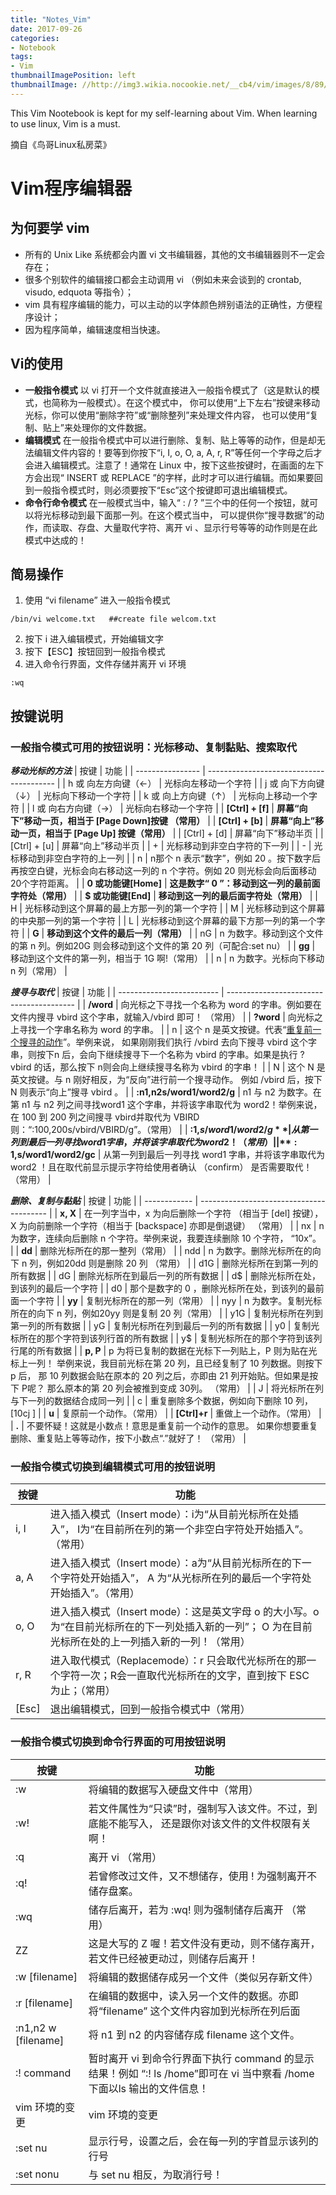```yaml
---
title: "Notes_Vim"
date: 2017-09-26
categories:
- Notebook
tags:
- Vim
thumbnailImagePosition: left
thumbnailImage: //http://img3.wikia.nocookie.net/__cb4/vim/images/8/89/Wiki-wordmark.png
---
```

This Vim Nootebook is kept for my self-learning about Vim. When learning to use linux, Vim is a must.
<!--more-->

摘自《鸟哥Linux私房菜》

# **Vim**程序编辑器
## 为何要学 vim
* 所有的 Unix Like 系统都会内置 vi 文书编辑器，其他的文书编辑器则不一定会存在；
* 很多个别软件的编辑接口都会主动调用 vi （例如未来会谈到的 crontab, visudo, edquota
  等指令）；
* vim 具有程序编辑的能力，可以主动的以字体颜色辨别语法的正确性，方便程序设计；
* 因为程序简单，编辑速度相当快速。

## Vi的使用
* **一般指令模式**
    以 vi 打开一个文件就直接进入一般指令模式了（这是默认的模式，也简称为一般模式）。在这个模式中， 你可以使用“上下左右”按键来移动光标，你可以使用“删除字符”或“删除整列”来处理文件内容， 也可以使用“复制、贴上”来处理你的文件数据。
* **编辑模式**
    在一般指令模式中可以进行删除、复制、贴上等等的动作，但是却无法编辑文件内容的！要等到你按下“i, I, o, O, a, A, r, R”等任何一个字母之后才会进入编辑模式。注意了！通常在  Linux 中，按下这些按键时，在画面的左下方会出现“ INSERT 或 REPLACE ”的字样，此时才可以进行编辑。而如果要回到一般指令模式时，则必须要按下“Esc”这个按键即可退出编辑模式。
* **命令行命令模式**
    在一般模式当中，输入“ : / ? ”三个中的任何一个按钮，就可以将光标移动到最下面那一列。在这个模式当中， 可以提供你“搜寻数据”的动作，而读取、存盘、大量取代字符、离开 vi 、显示行号等等的动作则是在此模式中达成的！

## 简易操作
1. 使用 “vi filename” 进入一般指令模式
```vim
/bin/vi welcome.txt   ##create file welcom.txt
```
2. 按下 i 进入编辑模式，开始编辑文字
3. 按下【ESC】按钮回到一般指令模式
4. 进入命令行界面，文件存储并离开 vi 环境
```vim
:wq
```

## 按键说明
### 一般指令模式可用的按钮说明：光标移动、复制黏贴、搜索取代
***移动光标的方法***
| 按键               | 功能                                       |
| ---------------- | ---------------------------------------- |
| h 或 向左方向键（←）     | 光标向左移动一个字符                               |
| j 或 向下方向键（↓）     | 光标向下移动一个字符                               |
| k 或 向上方向键（↑）     | 光标向上移动一个字符                               |
| l 或 向右方向键（→）     | 光标向右移动一个字符                               |
| **[Ctrl] + [f]** | **屏幕“向下”移动一页，相当于 [Page Down]按键 （常用）**    |
| **[Ctrl] + [b]** | **屏幕“向上”移动一页，相当于 [Page Up] 按键（常用）**      |
| [Ctrl] + [d]     | 屏幕“向下”移动半页                               |
| [Ctrl] + [u]     | 屏幕“向上”移动半页                               |
| +                | 光标移动到非空白字符的下一列                           |
| -                | 光标移动到非空白字符的上一列                           |
| n<space>         | n<space>那个 n 表示“数字”，例如 20 。按下数字后再按空白键，光标会向右移动这一列的 n 个字符。例如 20<space> 则光标会向后面移动 20个字符距离。 |
| **0 或功能键[Home]** | **这是数字“ 0 ”：移动到这一列的最前面字符处（常用）**          |
| **$ 或功能键[End]**  | **移动到这一列的最后面字符处（常用）**                    |
| H                | 光标移动到这个屏幕的最上方那一列的第一个字符                   |
| M                | 光标移动到这个屏幕的中央那一列的第一个字符                    |
| L                | 光标移动到这个屏幕的最下方那一列的第一个字符                   |
| **G**            | **移动到这个文件的最后一列（常用）**                     |
| nG               | n 为数字。移动到这个文件的第 n 列。例如20G 则会移动到这个文件的第 20 列（可配合:set nu） |
| **gg**           | 移动到这个文件的第一列，相当于 1G 啊!（常用）                |
| n<Enter>         | n 为数字。光标向下移动 n 列（常用）                     |

***搜寻与取代***
| 按键                        | 功能                                       |
| ------------------------- | ---------------------------------------- |
| **/word**                 | 向光标之下寻找一个名称为 word 的字串。例如要在文件内搜寻 vbird 这个字串，就输入/vbird 即可！ （常用） |
| **?word**                 | 向光标之上寻找一个字串名称为 word 的字串。                 |
| n                         | 这个 n 是英文按键。代表“<u>重复前一个搜寻的动作</u>”。举例来说， 如果刚刚我们执行 /vbird 去向下搜寻 vbird 这个字串，则按下n 后，会向下继续搜寻下一个名称为 vbird 的字串。如果是执行 ?vbird 的话，那么按下 n则会向上继续搜寻名称为 vbird 的字串！ |
| N                         | 这个 N 是英文按键。与 n 刚好相反，为“反向”进行前一个搜寻动作。 例如 /vbird 后，按下 N 则表示“向上”搜寻 vbird 。 |
| **:n1,n2s/word1/word2/g** | n1 与 n2 为数字。在第 n1 与 n2 列之间寻找word1 这个字串，并将该字串取代为 word2！举例来说，在 100 到 200 列之间搜寻 vbird并取代为 VBIRD则：“:100,200s/vbird/VBIRD/g”。（常用） |
| **:1,$s/word1/word2/g**   | 从第一列到最后一列寻找 word1 字串，并将该字串取代为 word2 ！（常用） |
| **:1,$s/word1/word2/gc**  | 从第一列到最后一列寻找 word1 字串，并将该字串取代为 word2 ！且在取代前显示提示字符给使用者确认 （confirm） 是否需要取代！（常用） |

***删除、复制与黏贴***
| 按键           | 功能                                       |
| ------------ | ---------------------------------------- |
| **x, X**     | 在一列字当中，x 为向后删除一个字符 （相当于 [del] 按键）， X 为向前删除一个字符（相当于 [backspace] 亦即是倒退键） （常用） |
| nx           | n 为数字，连续向后删除 n 个字符。举例来说，我要连续删除 10 个字符， “10x”。 |
| **dd**       | 删除光标所在的那一整列（常用）                          |
| ndd          | n 为数字。删除光标所在的向下 n 列，例如20dd 则是删除 20 列 （常用） |
| d1G          | 删除光标所在到第一列的所有数据                          |
| dG           | 删除光标所在到最后一列的所有数据                         |
| d$           | 删除光标所在处，到该列的最后一个字符                       |
| d0           | 那个是数字的 0 ，删除光标所在处，到该列的最前面一个字符            |
| **yy**       | 复制光标所在的那一列（常用）                           |
| nyy          | n 为数字。复制光标所在的向下 n 列，例如20yy 则是复制 20 列（常用） |
| y1G          | 复制光标所在列到第一列的所有数据                         |
| yG           | 复制光标所在列到最后一列的所有数据                        |
| y0           | 复制光标所在的那个字符到该列行首的所有数据                    |
| y$           | 复制光标所在的那个字符到该列行尾的所有数据                    |
| **p, P**     | p 为将已复制的数据在光标下一列贴上，P 则为贴在光标上一列！ 举例来说，我目前光标在第 20 列，且已经复制了 10 列数据。则按下 p 后， 那 10 列数据会贴在原本的 20 列之后，亦即由 21 列开始贴。但如果是按下 P呢？ 那么原本的第 20 列会被推到变成 30列。 （常用） |
| J            | 将光标所在列与下一列的数据结合成同一列                      |
| c            | 重复删除多个数据，例如向下删除 10 列，[10cj ]             |
| **u**        | 复原前一个动作。（常用）                             |
| **[Ctrl]+r** | 重做上一个动作。（常用）                             |
| **.**        | 不要怀疑！这就是小数点！意思是重复前一个动作的意思。 如果你想要重复删除、重复贴上等等动作，按下小数点“.”就好了！ （常用） |

### 一般指令模式切换到编辑模式可用的按钮说明
| 按键           | 功能                                       |
| ------------ | ---------------------------------------- |
| i, I | 进入插入模式（Insert mode）：i为“从目前光标所在处插入”， I为“在目前所在列的第一个非空白字符处开始插入”。 （常用）|
| a, A | 进入插入模式（Insert mode）：a为“从目前光标所在的下一个字符处开始插入”， A 为“从光标所在列的最后一个字符处开始插入”。（常用）|
| o, O | 进入插入模式（Insert mode）：这是英文字母 o 的大小写。o为“在目前光标所在的下一列处插入新的一列”； O 为在目前光标所在处的上一列插入新的一列！（常用）|
| r, R | 进入取代模式（Replacemode）：r 只会取代光标所在的那一个字符一次；R会一直取代光标所在的文字，直到按下 ESC 为止；（常用）|
| [Esc] | 退出编辑模式，回到一般指令模式中（常用）|

### 一般指令模式切换到命令行界面的可用按钮说明
| 按键           | 功能                                       |
| ------------ | ---------------------------------------- |
| :w | 将编辑的数据写入硬盘文件中（常用）|
| :w! | 若文件属性为“只读”时，强制写入该文件。不过，到底能不能写入， 还是跟你对该文件的文件权限有关啊！|
| :q | 离开 vi （常用）|
| :q! | 若曾修改过文件，又不想储存，使用 ! 为强制离开不储存盘案。|
| :wq | 储存后离开，若为 :wq! 则为强制储存后离开 （常用） |
| ZZ | 这是大写的 Z 喔！若文件没有更动，则不储存离开，若文件已经被更动过，则储存后离开！|
| :w [filename] | 将编辑的数据储存成另一个文件（类似另存新文件）|
| :r [filename] | 在编辑的数据中，读入另一个文件的数据。亦即将“filename” 这个文件内容加到光标所在列后面|
| :n1,n2 w [filename]| 将 n1 到 n2 的内容储存成 filename 这个文件。|
| :! command | 暂时离开 vi 到命令行界面下执行 command 的显示结果！例如 “:! ls /home”即可在 vi 当中察看 /home 下面以ls 输出的文件信息！|
| vim 环境的变更| vim 环境的变更|
| :set nu | 显示行号，设置之后，会在每一列的字首显示该列的行号|
| :set nonu | 与 set nu 相反，为取消行号！|
